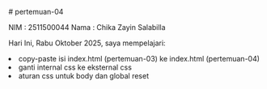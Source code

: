 # pertemuan-04

NIM : 2511500044
Nama : Chika Zayin Salabilla

Hari Ini, Rabu Oktober 2025, saya mempelajari:
<oi>
 <li>copy-paste isi index.html (pertemuan-03) ke index.html (pertemuan-04)</li>
 <li>ganti internal css ke eksternal css</li>
 <li>aturan css untuk body dan global reset</li>
 </ol>